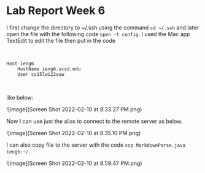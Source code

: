 # **Lab Report Week 6**

I first change the directory to ~/.ssh using the command ``cd ~/.ssh`` and later open the file with the following code ``open -t config``. I used the Mac app TextEdit to edit the file then put in the code

&nbsp;

    Host ieng6
        HostName ieng6.ucsd.edu
        User cs15lwi22auw
 
&nbsp;
 
like below:

![image](Screen Shot 2022-02-10 at 8.33.27 PM.png)

Now I can use just the alias to connect to the remote server as below.

![image](Screen Shot 2022-02-10 at 8.35.10 PM.png)

I can also copy file to the server with the code ``scp MarkdownParse.java ieng6:~/``. 

![image](Screen Shot 2022-02-10 at 8.59.47 PM.png)


